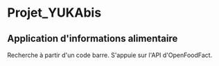 # Projet_YUKAbis

## Application d'informations alimentaire

Recherche à partir d'un code barre.
S'appuie sur l'API d'OpenFoodFact.
